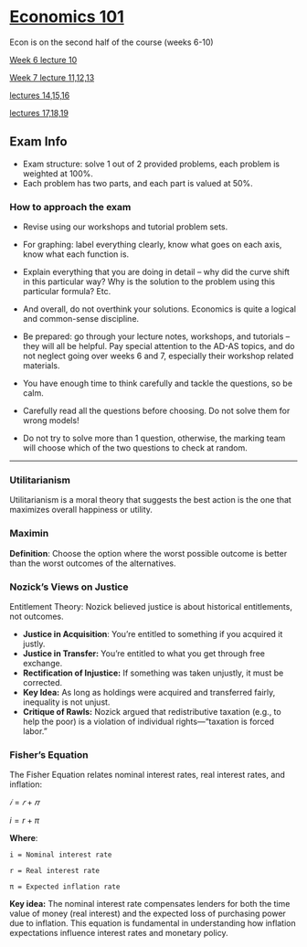 # [Economics 101](https://github.com/Khair9/Year-2-CompSci-Notes/blob/main/README.md)

Econ is on the second half of the course (weeks 6-10)

[Week 6 lecture 10](https://github.com/Khair9/Year-2-CompSci-Notes/blob/main/Econ/lecture%2010.md)

[Week 7 lecture 11,12,13](https://github.com/Khair9/Year-2-CompSci-Notes/blob/main/Econ/lecture%2011.md)

[lectures 14,15,16](https://github.com/Hanif-K-Musaheb/Year-2-CompSci-Notes/blob/main/Econ/Econ%20lecture%2014-16.md)

[lectures 17,18,19](https://github.com/Hanif-K-Musaheb/Year-2-CompSci-Notes/blob/main/Econ/econ_last_lectures.md)


## Exam Info
 - Exam structure: solve 1 out of 2 provided problems, each problem is weighted at 100%.
 - Each problem has two parts, and each part is valued at 50%.
### How to approach the exam
 - Revise using our workshops and tutorial problem sets.
 - For graphing: label everything clearly, know what goes on each axis, know what each function is.
 - Explain everything that you are doing in detail – why did the curve shift in this particular way? Why is the solution to the problem using this particular formula? Etc. 
 - And overall, do not overthink your solutions. Economics is quite a logical and common-sense discipline.

 - Be prepared: go through your lecture notes, workshops, and tutorials – they will all be helpful. Pay special attention to the AD-AS topics, and do not neglect going over weeks 6 and 7, especially their workshop related materials.
- You have enough time to think carefully and tackle the questions, so be calm.
-  Carefully read all the questions before choosing. Do not
solve them for wrong models!
- Do not try to solve more than 1 question, otherwise, the marking team will choose which of the two questions to check at random.

------------------------
### Utilitarianism
Utilitarianism is a moral theory that suggests the best action is the one that maximizes overall happiness or utility. 

### Maximin
**Definition**: Choose the option where the worst possible outcome is better than the worst outcomes of the alternatives.

### Nozick’s Views on Justice
Entitlement Theory: Nozick believed justice is about historical entitlements, not outcomes.
- **Justice in Acquisition**: You’re entitled to something if you acquired it justly.
- **Justice in Transfer:** You’re entitled to what you get through free exchange.
- **Rectification of Injustice:** If something was taken unjustly, it must be corrected.
- **Key Idea:** As long as holdings were acquired and transferred fairly, inequality is not unjust.
- **Critique of Rawls:** Nozick argued that redistributive taxation (e.g., to help the poor) is a violation of individual rights—“taxation is forced labor.”

### Fisher’s Equation 
The Fisher Equation relates nominal interest rates, real interest rates, and inflation:

$𝑖=𝑟+𝜋$

$i=r+π$

**Where**:

```i = Nominal interest rate```

```r = Real interest rate```

```π = Expected inflation rate```

**Key idea:** The nominal interest rate compensates lenders for both the time value of money (real interest) and the expected loss of purchasing power due to inflation.
This equation is fundamental in understanding how inflation expectations influence interest rates and monetary policy.
